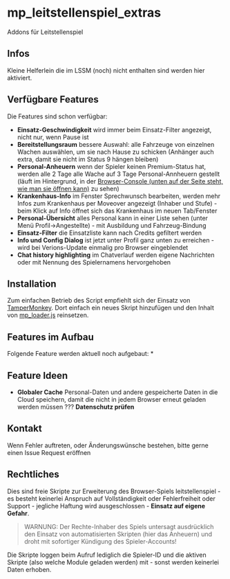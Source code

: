 # mp_leitstellenspiel_extras
Addons für Leitstellenspiel

## Infos
Kleine Helferlein die im LSSM (noch) nicht enthalten sind werden hier aktiviert.

## Verfügbare Features
Die Features sind schon verfügbar:

* **Einsatz-Geschwindigkeit** wird immer beim Einsatz-Filter angezeigt, nicht nur, wenn Pause ist
* **Bereitstellungsraum** bessere Auswahl: alle Fahrzeuge von einzelnen Wachen auswählen, um sie nach Hause zu schicken (Anhänger auch extra, damit sie nicht im Status 9 hängen bleiben)
* **Personal-Anheuern** wenn der Spieler keinen Premium-Status hat, werden alle 2 Tage alle Wache auf 3 Tage Personal-Annheuern gestellt (läuft im Hintergrund, in der [Browser-Console (unten auf der Seite steht, wie man sie öffnen kann)](https://www.w3schools.com/js/js_debugging.asp) zu sehen)
* **Krankenhaus-Info** im Fenster Sprechwunsch bearbeiten, werden mehr Infos zum Krankenhaus per Moveover angezeigt (Inhaber und Stufe) - beim Klick auf Info öffnet sich das Krankenhaus im neuen Tab/Fenster
* **Personal-Übersicht** alles Personal kann in einer Liste sehen (unter Menü Profil->Angestellte) - mit Ausbildung und Fahrzeug-Bindung
* **Einsatz-Filter** die Einsatzliste kann nach Credits gefiltert werden
* **Info und Config Dialog** ist jetzt unter Profil ganz unten zu erreichen - wird bei Verions-Update einmalig pro Browser eingeblendet
* **Chat history highlighting** im Chatverlauf werden eigene Nachrichten oder mit Nennung des Spielernamens hervorgehoben

## Installation
Zum einfachen Betrieb des Script empfiehlt sich der Einsatz von [TamperMonkey](https://www.tampermonkey.net/). Dort einfach ein neues Skript hinzufügen und den Inhalt von [mp_loader.js](../mp_loader.js) reinsetzen.


## Features im Aufbau
Folgende Feature werden aktuell noch aufgebaut:
*

## Feature Ideen
* **Globaler Cache** Personal-Daten und andere gespeicherte Daten in die Cloud speichern, damit die nicht in jedem Browser erneut geladen werden müssen ??? **Datenschutz prüfen**

## Kontakt
Wenn Fehler auftreten, oder Änderungswünsche bestehen, bitte gerne einen Issue Request eröffnen

## Rechtliches
Dies sind freie Skripte zur Erweiterung des Browser-Spiels leitstellenspiel - es besteht keinerlei Anspruch auf Vollständigkeit oder Fehlerfreiheit oder Support - jegliche Haftung wird ausgeschlossen - **Einsatz auf eigene Gefahr**. 

> WARNUNG: Der Rechte-Inhaber des Spiels untersagt ausdrücklich den Einsatz von automatisierten Skripten (hier das Anheuern) und droht mit sofortiger Kündigung des Spieler-Accounts!

Die Skripte loggen beim Aufruf lediglich die Spieler-ID und die aktiven Skripte (also welche Module geladen werden) mit - sonst werden keinerlei Daten erhoben.
